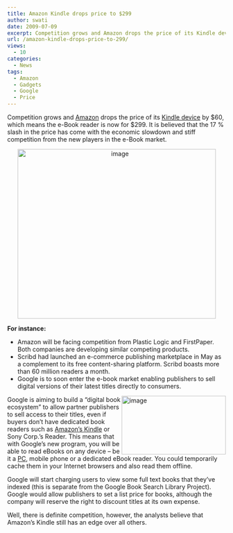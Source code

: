 ```yaml
---
title: Amazon Kindle drops price to $299
author: swati
date: 2009-07-09
excerpt: Competition grows and Amazon drops the price of its Kindle device by $60, which means the e-Book reader is now for $299. It is believed that the 17 % slash in the price has come with the economic slowdown and stiff competition from the new players in the e-Book market.
url: /amazon-kindle-drops-price-to-299/
views:
  - 10
categories:
  - News
tags:
  - Amazon
  - Gadgets
  - Google
  - Price
---
```

Competition grows and [Amazon][1] drops the price of its [Kindle device][2] by $60, which means the e-Book reader is now for $299. It is believed that the 17 % slash in the price has come with the economic slowdown and stiff competition from the new players in the e-Book market.

<p style="text-align: center">
  <img class="aligncenter wp-image-51306" style="border: 0pt none" src="http://cdn.devilsworkshop.org/files/2009/07/image10.png" border="0" alt="image" width="457" height="391" />
</p>

**For instance:**

  * Amazon will be facing competition from Plastic Logic and FirstPaper. Both companies are developing similar competing products.
  * Scribd had launched an e-commerce publishing marketplace in May as a complement to its free content-sharing platform. Scribd boasts more than 60 million readers a month.
  * Google is to soon enter the e-book market enabling publishers to sell digital versions of their latest titles directly to consumers.

<img class="alignright" style="border: 0pt none;margin-left: 0px;margin-right: 0px" src="http://cdn.devilsworkshop.org/files/2009/07/image11.png" border="0" alt="image" width="240" height="135" align="right" /> Google is aiming to build a “digital book ecosystem” to allow partner publishers to sell access to their titles, even if buyers don’t have dedicated book readers such as [Amazon’s Kindle][3] or Sony Corp.’s Reader. This means that with Google’s new program, you will be able to read eBooks on any device &#8211; be it a [PC][4], mobile phone or a dedicated eBook reader. You could temporarily cache them in your Internet browsers and also read them offline.

Google will start charging users to view some full text books that they’ve indexed (this is separate from the Google Book Search Library Project). Google would allow publishers to set a list price for books, although the company will reserve the right to discount titles at its own expense.

Well, there is definite competition, however, the analysts believe that Amazon’s Kindle still has an edge over all others.

 [1]: http://devilsworkshop.org/amazon-to-launch-bigger-better-kindles/
 [2]: http://devilsworkshop.org/amazons-kindle-dx-launched/
 [3]: http://devilsworkshop.org/kindle-a-new-platform-to-monetize-your-blog/
 [4]: http://devilsworkshop.org/competition-for-amazon-as-google-prepares-to-sell-ebooks/
